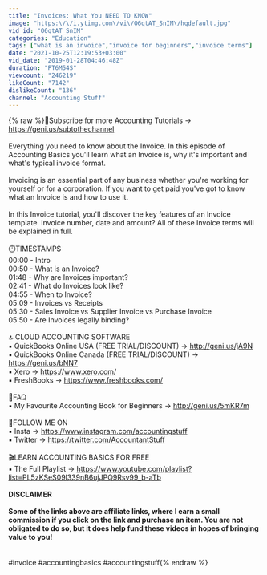 ```yaml
---
title: "Invoices: What You NEED TO KNOW"
image: "https:\/\/i.ytimg.com\/vi\/O6qtAT_SnIM\/hqdefault.jpg"
vid_id: "O6qtAT_SnIM"
categories: "Education"
tags: ["what is an invoice","invoice for beginners","invoice terms"]
date: "2021-10-25T12:19:53+03:00"
vid_date: "2019-01-28T04:46:48Z"
duration: "PT6M54S"
viewcount: "246219"
likeCount: "7142"
dislikeCount: "136"
channel: "Accounting Stuff"
---
```

{% raw %}🔴Subscribe for more Accounting Tutorials → <a rel="nofollow" target="blank" href="https://geni.us/subtothechannel">https://geni.us/subtothechannel</a><br /><br />Everything you need to know about the Invoice. In this episode of Accounting Basics you'll learn what an Invoice is, why it's important and what's typical invoice format.<br /><br />Invoicing is an essential part of any business whether you're working for yourself or for a corporation.  If you want to get paid you've got to know what an Invoice is and how to use it.<br /><br />In this Invoice tutorial, you'll discover the key features of an Invoice template.  Invoice number, date and amount?  All of these Invoice terms will be explained in full.<br /><br />⏱️TIMESTAMPS<br />00:00 - Intro<br />00:50 - What is an Invoice?<br />01:48 - Why are Invoices important?<br />02:41 - What do Invoices look like?<br />04:55 - When to Invoice?<br />05:09 - Invoices vs Receipts<br />05:30 - Sales Invoice vs Supplier Invoice vs Purchase Invoice<br />05:50 - Are Invoices legally binding?<br /><br />🔝 CLOUD ACCOUNTING SOFTWARE<br />▪ QuickBooks Online USA (FREE TRIAL/DISCOUNT) → <a rel="nofollow" target="blank" href="http://geni.us/jA9N">http://geni.us/jA9N</a><br />▪ QuickBooks Online Canada (FREE TRIAL/DISCOUNT) → <a rel="nofollow" target="blank" href="https://geni.us/bNN7">https://geni.us/bNN7</a><br />▪ Xero → <a rel="nofollow" target="blank" href="https://www.xero.com/">https://www.xero.com/</a><br />▪ FreshBooks → <a rel="nofollow" target="blank" href="https://www.freshbooks.com/">https://www.freshbooks.com/</a><br /><br />🔎FAQ<br />▪ My Favourite Accounting Book for Beginners → <a rel="nofollow" target="blank" href="http://geni.us/5mKR7m">http://geni.us/5mKR7m</a><br /><br />🚶FOLLOW ME ON<br />▪ Insta → <a rel="nofollow" target="blank" href="https://www.instagram.com/accountingstuff">https://www.instagram.com/accountingstuff</a><br />▪ Twitter → <a rel="nofollow" target="blank" href="https://twitter.com/AccountantStuff">https://twitter.com/AccountantStuff</a><br /><br />🎬LEARN ACCOUNTING BASICS FOR FREE<br />▪ The Full Playlist → <a rel="nofollow" target="blank" href="https://www.youtube.com/playlist?list=PL5zKSeS09l339nB6ujJPQ9Rsv99_b-aTb">https://www.youtube.com/playlist?list=PL5zKSeS09l339nB6ujJPQ9Rsv99_b-aTb</a><br />________________________<br />DISCLAIMER <br /><br />Some of the links above are affiliate links, where I earn a small commission if you click on the link and purchase an item. You are not obligated to do so, but it does help fund these videos in hopes of bringing value to you! <br />________________________<br /><br />#invoice #accountingbasics #accountingstuff{% endraw %}
